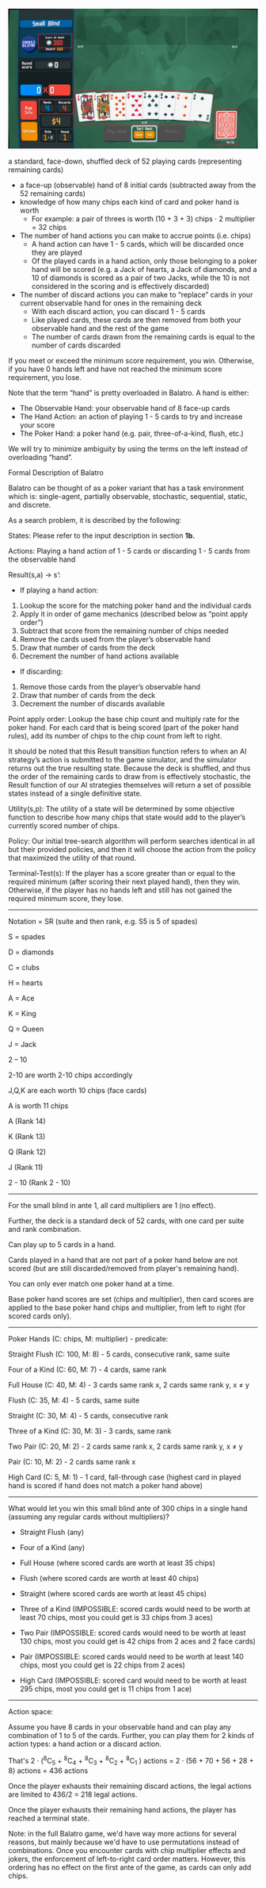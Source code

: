 ![Image depicting Small Blind round in the game Balatro](balatro.jpg)

 a standard, face-down, shuffled deck of 52 playing cards (representing remaining cards)
- a face-up (observable) hand of 8 initial cards (subtracted away from the 52 remaining cards)
- knowledge of how many chips each kind of card and poker hand is worth
  - For example: a pair of threes is worth (10 + 3 + 3) chips ⋅ 2 multiplier = 32 chips
- The number of hand actions you can make to accrue points (i.e. chips)
  - A hand action can have 1 - 5 cards, which will be discarded once they are played
  - Of the played cards in a hand action, only those belonging to a poker hand will be scored (e.g. a Jack of hearts, a Jack of diamonds, and a 10 of diamonds is scored as a pair of two Jacks, while the 10 is not considered in the scoring and is effectively discarded)
- The number of discard actions you can make to “replace” cards in your current observable hand for ones in the remaining deck
  - With each discard action, you can discard 1 - 5 cards
  - Like played cards, these cards are then removed from both your observable hand and the rest of the game
  - The number of cards drawn from the remaining cards is equal to the number of cards discarded

If you meet or exceed the minimum score requirement, you win. Otherwise, if you have 0 hands left and have not reached the minimum score requirement, you lose.

Note that the term “hand” is pretty overloaded in Balatro. A hand is either:

- The Observable Hand: your observable hand of 8 face-up cards
- The Hand Action: an action of playing 1 - 5 cards to try and increase your score
- The Poker Hand: a poker hand (e.g. pair, three-of-a-kind, flush, etc.)

We will try to minimize ambiguity by using the terms on the left instead of overloading “hand”.

Formal Description of Balatro

Balatro can be thought of as a poker variant that has a task environment which is: single-agent, partially observable, stochastic, sequential, static, and discrete.

As a search problem, it is described by the following:

States: Please refer to the input description in section **1b.**

Actions: Playing a hand action of 1 - 5 cards or discarding 1 - 5 cards from the observable hand

Result(s,a) → s’:

- If playing a hand action:

1. Lookup the score for the matching poker hand and the individual cards
2. Apply it in order of game mechanics (described below as “point apply order”)
3. Subtract that score from the remaining number of chips needed
4. Remove the cards used from the player’s observable hand
5. Draw that number of cards from the deck
6. Decrement the number of hand actions available

- If discarding:

1. Remove those cards from the player’s observable hand
2. Draw that number of cards from the deck
3. Decrement the number of discards available

Point apply order: Lookup the base chip count and multiply rate for the poker hand. For each card that is being scored (part of the poker hand rules), add its number of chips to the chip count from left to right.

It should be noted that this Result transition function refers to when an AI strategy’s action is submitted to the game simulator, and the simulator returns out the true resulting state. Because the deck is shuffled, and thus the order of the remaining cards to draw from is effectively stochastic, the Result function of our AI strategies themselves will return a set of possible states instead of a single definitive state.

Utility(s,p): The utility of a state will be determined by some objective function to describe how many chips that state would add to the player’s currently scored number of chips.

Policy: Our initial tree-search algorithm will perform searches identical in all but their provided policies, and then it will choose the action from the policy that maximized the utility of that round.

Terminal-Test(s): If the player has a score greater than or equal to the required minimum (after scoring their next played hand), then they win. Otherwise, if the player has no hands left and still has not gained the required minimum score, they lose.

---

Notation = SR (suite and then rank, e.g. S5 is 5 of spades)

S = spades

D = diamonds

C = clubs

H = hearts

A = Ace

K = King

Q = Queen

J = Jack

2 – 10

2-10 are worth 2-10 chips accordingly

J,Q,K are each worth 10 chips (face cards)

A is worth 11 chips

A     (Rank 14)

K       (Rank 13)

Q     (Rank 12)

J     (Rank 11)

2 - 10 (Rank 2 - 10)

---

For the small blind in ante 1, all card multipliers are 1 (no effect).

Further, the deck is a standard deck of 52 cards, with one card per suite and rank combination.

Can play up to 5 cards in a hand.

Cards played in a hand that are not part of a poker hand below are not scored (but are still discarded/removed from player's remaining hand).

You can only ever match one poker hand at a time.

Base poker hand scores are set (chips and multiplier), then card scores are applied to the base poker hand chips and multiplier, from left to right (for scored cards only).

---

Poker Hands     (C: chips, M: multiplier)  - predicate:

Straight Flush  (C: 100, M: 8) - 5 cards, consecutive rank, same suite

Four of a Kind  (C: 60, M: 7)  - 4 cards, same rank

Full House      (C: 40, M: 4)  - 3 cards same rank x, 2 cards same rank y, x ≠ y

Flush           (C: 35, M: 4)  - 5 cards, same suite

Straight        (C: 30, M: 4)  - 5 cards, consecutive rank

Three of a Kind (C: 30, M: 3)  - 3 cards, same rank

Two Pair        (C: 20, M: 2)  - 2 cards same rank x, 2 cards same rank y, x ≠ y

Pair            (C: 10, M: 2)  - 2 cards same rank x

High Card       (C: 5, M: 1)   - 1 card, fall-through case (highest card in played hand is scored if hand does not match a poker hand above)

---

What would let you win this small blind ante of 300 chips in a single hand (assuming any regular cards without multipliers)?

- Straight Flush  (any)

- Four of a Kind  (any)

- Full House      (where scored cards are worth at least 35 chips)

- Flush           (where scored cards are worth at least 40 chips)

- Straight        (where scored cards are worth at least 45 chips)

- Three of a Kind (IMPOSSIBLE: scored cards would need to be worth at least 70 chips, most you could get is 33 chips from 3 aces)

- Two Pair        (IMPOSSIBLE: scored cards would need to be worth at least 130 chips, most you could get is 42 chips from 2 aces and 2 face cards)

- Pair              (IMPOSSIBLE: scored cards would need to be worth at least 140 chips, most you could get is 22 chips from 2 aces)

- High Card       (IMPOSSIBLE: scored card would need to be worth at least 295 chips, most you could get is 11 chips from 1 ace)
---
Action space:

Assume you have 8 cards in your observable hand and can play any combination of 1 to 5 of the cards.
Further, you can play them for 2 kinds of action types: a hand action or a discard action.

That's 2 · (<sup>8</sup>C<sub>5</sub> + <sup>8</sup>C<sub>4</sub> + <sup>8</sup>C<sub>3</sub> + <sup>8</sup>C<sub>2</sub> + <sup>8</sup>C<sub>1</sub>
) actions = 2 · (56 + 70 + 56 + 28 + 8) actions = 436 actions

Once the player exhausts their remaining discard actions, the legal actions are limited to 436/2 = 218 legal actions.

Once the player exhausts their remaining hand actions, the player has reached a terminal state.

Note: in the full Balatro game, we'd have way more actions for several reasons, but mainly because we'd have to use permutations instead of combinations. Once you encounter cards with chip multiplier effects and jokers, the enforcement of left-to-right card order matters. However, this ordering has no effect on the first ante of the game, as cards can only add chips.
